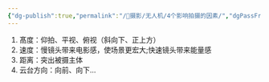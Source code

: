 ```yaml
---
{"dg-publish":true,"permalink":"/📸摄影/无人机/4个影响拍摄的因素/","dgPassFrontmatter":true}
---
```



1.  髙度：仰拍、平视、俯视（斜向下、正上方）
2.  速度：慢镜头带来电影感，使场景更宏大;快速镜头带来能量感
3.  距离：突出被摄主体
4.  云台方向：向前、向下…